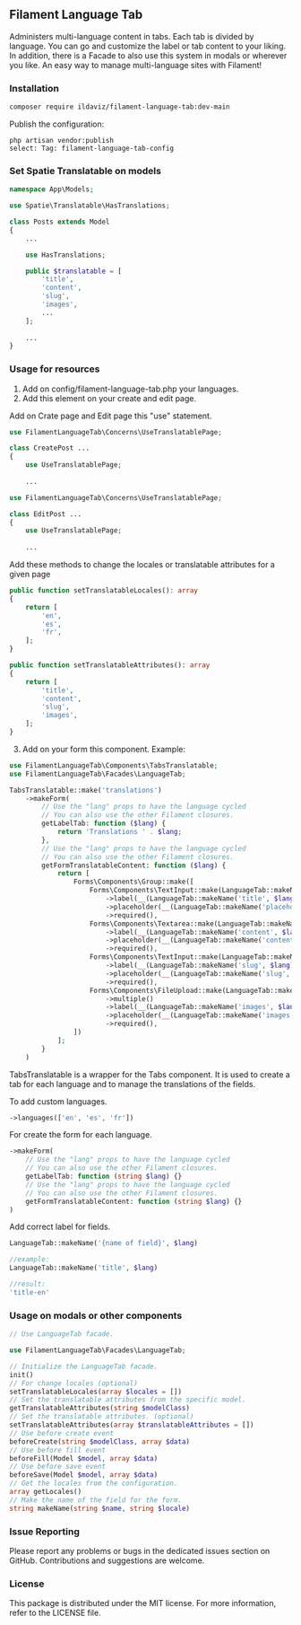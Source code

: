 ## Filament Language Tab
Administers multi-language content in tabs. Each tab is divided by language. You can go and customize the label or tab content to your liking. In addition, there is a Facade to also use this system in modals or wherever you like.
An easy way to manage multi-language sites with Filament!

### Installation
``` bash
composer require ildaviz/filament-language-tab:dev-main
```

Publish the configuration:
```
php artisan vendor:publish
select: Tag: filament-language-tab-config
```
### Set Spatie Translatable on models

```php
namespace App\Models;

use Spatie\Translatable\HasTranslations;

class Posts extends Model
{
    ...

    use HasTranslations;

    public $translatable = [
        'title',
        'content',
        'slug',
        'images',
        ...
    ];
    
    ...
}
```


### Usage for resources

1. Add on config/filament-language-tab.php your languages.
2. Add this element on your create and edit page.

Add on Crate page and Edit page this "use" statement.

```php
use FilamentLanguageTab\Concerns\UseTranslatablePage;

class CreatePost ...
{
    use UseTranslatablePage;
    
    ...
```

```php
use FilamentLanguageTab\Concerns\UseTranslatablePage;

class EditPost ...
{
    use UseTranslatablePage;
    
    ...
```

Add these methods to change the locales or translatable attributes for a given page

```php
public function setTranslatableLocales(): array
{
    return [
        'en',
        'es',
        'fr',
    ];
}

public function setTranslatableAttributes(): array
{
    return [
        'title',
        'content',
        'slug',
        'images',
    ];
}

```


3. Add on your form this component. Example:

```php
use FilamentLanguageTab\Components\TabsTranslatable;
use FilamentLanguageTab\Facades\LanguageTab;

TabsTranslatable::make('translations')
    ->makeForm(
        // Use the "lang" props to have the language cycled
        // You can also use the other Filament closures.
        getLabelTab: function ($lang) {
            return 'Translations ' . $lang;
        },
        // Use the "lang" props to have the language cycled
        // You can also use the other Filament closures.
        getFormTranslatableContent: function ($lang) {
            return [
                Forms\Components\Group::make([
                    Forms\Components\TextInput::make(LanguageTab::makeName('title', $lang))
                        ->label(__(LanguageTab::makeName('title', $lang)))
                        ->placeholder(__(LanguageTab::makeName('placeholder', $lang)))
                        ->required(),
                    Forms\Components\Textarea::make(LanguageTab::makeName('content', $lang))
                        ->label(__(LanguageTab::makeName('content', $lang)))
                        ->placeholder(__(LanguageTab::makeName('content', $lang)))
                        ->required(),
                    Forms\Components\TextInput::make(LanguageTab::makeName('slug', $lang))
                        ->label(__(LanguageTab::makeName('slug', $lang)))
                        ->placeholder(__(LanguageTab::makeName('slug', $lang)))
                        ->required(),
                    Forms\Components\FileUpload::make(LanguageTab::makeName('images', $lang))
                        ->multiple()
                        ->label(__(LanguageTab::makeName('images', $lang)))
                        ->placeholder(__(LanguageTab::makeName('images', $lang)))
                        ->required(),
                ])
            ];
        }
    )

```

TabsTranslatable is a wrapper for the Tabs component. It is used to create a tab for each language and to manage the translations of the fields.

To add custom languages.
```php
->languages(['en', 'es', 'fr'])
```
For create the form for each language.

```php
->makeForm(
    // Use the "lang" props to have the language cycled
    // You can also use the other Filament closures.
    getLabelTab: function (string $lang) {}
    // Use the "lang" props to have the language cycled
    // You can also use the other Filament closures.
    getFormTranslatableContent: function (string $lang) {}
)
```
Add correct label for fields.
```php
LanguageTab::makeName('{name of field}', $lang)

//example:
LanguageTab::makeName('title', $lang)

//result:
'title-en'

```

### Usage on modals or other components

```php
// Use LanguageTab facade.

use FilamentLanguageTab\Facades\LanguageTab;

// Initialize the LanguageTab facade.
init()
// For change locales (optional)
setTranslatableLocales(array $locales = [])
// Set the translatable attributes from the specific model.
getTranslatableAttributes(string $modelClass)
// Set the translatable attributes. (optional)
setTranslatableAttributes(array $translatableAttributes = [])
// Use before create event
beforeCreate(string $modelClass, array $data)
// Use before fill event
beforeFill(Model $model, array $data)
// Use before save event
beforeSave(Model $model, array $data)
// Get the locales from the configuration.
array getLocales()
// Make the name of the field for the form.
string makeName(string $name, string $locale)
```

### Issue Reporting
Please report any problems or bugs in the dedicated issues section on GitHub. Contributions and suggestions are welcome.

### License
This package is distributed under the MIT license. For more information, refer to the LICENSE file.
